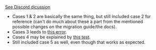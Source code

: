 [See Discord dicussion](https://discord.com/channels/486522875931656193/1054051640946208768/1055754871753678889)

* Cases 1 & 2 are basically the same thing, but still included case 2 for reference (can't do much about these a part from the mentioned possible changes on the migration guide/the docs).
* Cases 3 leeds to [this error](https://github.com/storybookjs/storybook/blob/485b776e48138ec9c571555f16f314b9e1392f3d/code/lib/core-server/src/utils/StoryIndexGenerator.ts#L198).
* Cases 4 may be explained by [this test](https://github.com/storybookjs/storybook/blob/12f4d50c89a35ad94d8cd785a712de58ac343cbb/code/lib/builder-vite/src/plugins/mdx-plugin.ts#L5).
* Still included case 5 as well, even though that works as expected.

